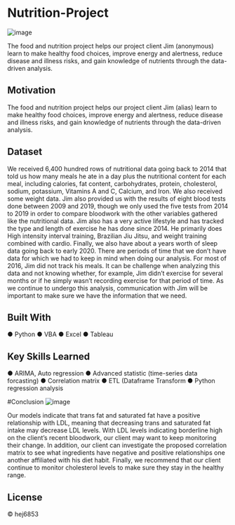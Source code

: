 # Nutrition-Project
![image](https://user-images.githubusercontent.com/79428102/124829551-9f0ec600-df2d-11eb-804a-94e0d3abbfe3.png)

The food and nutrition project helps our project client Jim (anonymous) learn to make healthy food choices, improve energy and alertness, reduce disease and illness risks, and gain knowledge of nutrients through the data-driven analysis.

## Motivation
The food and nutrition project helps our project client Jim (alias) learn to make healthy food choices, improve energy and alertness, reduce disease and illness risks, and gain knowledge of nutrients through the data-driven analysis. 

## Dataset
We received 6,400 hundred rows of nutritional data going back to 2014 that told us how many meals he ate in a day plus the nutritional content for each meal, including calories, fat content, carbohydrates, protein, cholesterol, sodium, potassium, Vitamins A and C, Calcium, and Iron. We also received some weight data. Jim also provided us with the results of eight blood tests done between 2009 and 2019, though we only used the five tests from 2014 to 2019 in order to compare bloodwork with the other variables gathered like the nutritional data. Jim also has a very active lifestyle and has tracked the type and length of exercise he has done since 2014. He primarily does High intensity interval training, Brazilian Jiu Jitsu, and weight training combined with cardio. Finally, we also have about a years worth of sleep data going back to early 2020. There are periods of time that we don’t have data for which we had to keep in mind when doing our analysis. For most of 2016, Jim did not track his meals. It can be challenge when analyzing this data and not knowing whether, for example, Jim didn’t exercise for several months or if he simply wasn’t recording exercise for that period of time. As we continue to undergo this analysis, communication with Jim will be important to make sure we have the information that we need. 

## Built With
● Python
● VBA
● Excel 
● Tableau

## Key Skills Learned
● ARIMA, Auto regression
● Advanced statistic (time-series data forcasting)
● Correlation matrix 
● ETL (Dataframe Transform
● Python regression analysis 

#Conclusion
![image](https://user-images.githubusercontent.com/79428102/124829657-b8b00d80-df2d-11eb-88ed-a741225d6e56.png)

Our models indicate that trans fat and saturated fat have a positive relationship with LDL, meaning that decreasing trans and saturated fat intake may decrease LDL levels. With LDL levels indicating borderline high on the client’s recent bloodwork, our client may want to keep monitoring their change. In addition,  our client can investigate the proposed correlation matrix to see what ingredients have negative and positive relationships one another affiliated with his diet habit. Finally, we recommend that our client continue to monitor cholesterol levels to make sure they stay in the healthy range.

## License
© hej6853
